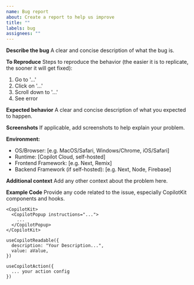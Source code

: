 ```yaml
---
name: Bug report
about: Create a report to help us improve
title: ""
labels: bug
assignees: ""
---
```


**Describe the bug**
A clear and concise description of what the bug is.

**To Reproduce**
Steps to reproduce the behavior (the easier it is to replicate, the sooner it will get fixed):

1. Go to '...'
2. Click on '...'
3. Scroll down to '...'
4. See error

**Expected behavior**
A clear and concise description of what you expected to happen.

**Screenshots**
If applicable, add screenshots to help explain your problem.

**Environment:**

- OS/Browser: [e.g. MacOS/Safari, Windows/Chrome, iOS/Safari]
- Runtime: [Copilot Cloud, self-hosted]
- Frontend Framework: [e.g. Next, Remix]
- Backend Framework (if self-hosted): [e.g. Next, Node, Firebase]

**Additional context**
Add any other context about the problem here.

**Example Code**
Provide any code related to the issue, especially CopilotKit components and hooks.

```tsx
<CopilotKit>
  <CopilotPopup instructions="...">
    ...
  </CopilotPopup>
</CopilotKit>

useCopilotReadable({
  description: "Your Description...",
  value: aValue,
})

useCopilotAction({
  ... your action config
})
```
